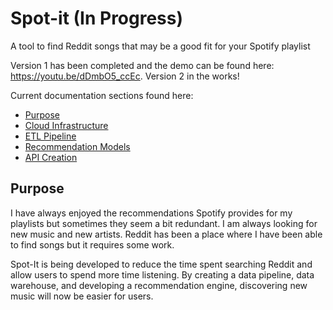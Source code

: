 # Spot-it (In Progress)
A tool to find Reddit songs that may be a good fit for your Spotify playlist

Version 1 has been completed and the demo can be found here: https://youtu.be/dDmbO5_ccEc. Version 2 in the works!


Current documentation sections found here:
- [Purpose](#purpose)
- [Cloud Infrastructure](overview/cloud_infrastructure.md)
- [ETL Pipeline](overview/etl.md)
- [Recommendation Models](overview/models.md)
- [API Creation](overview/api_creation.md)

## Purpose
I have always enjoyed the recommendations Spotify provides for my playlists but sometimes they seem a bit redundant. I am always looking for new music and new artists. Reddit has been a place where I have been able to find songs but it requires some work. 

Spot-It is being developed to reduce the time spent searching Reddit and allow users to spend more time listening. By creating a data pipeline, data warehouse, and developing a recommendation engine, discovering new music will now be easier for users. 
